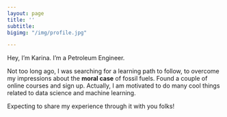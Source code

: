 ```yaml
---
layout: page
title: ''
subtitle: 
bigimg: "/img/profile.jpg"

---
```

Hey, I’m Karina. I’m a Petroleum Engineer.

Not too long ago, I was searching for a learning path to follow, to overcome my impressions about the **moral case** of fossil fuels. Found a couple of online courses and sign up. Actually, I am motivated to do many cool things related to data science and machine learning.

Expecting to share my experience through it with you folks!
